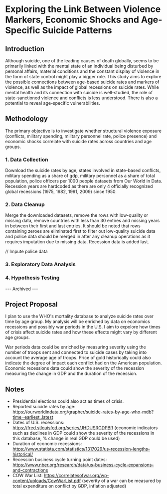 # Exploring the Link Between Violence Markers, Economic Shocks and Age-Specific Suicide Patterns
## Introduction

Although suicide, one of the leading causes of death globally, seems to be primarily linked with the mental state of an individual being disturbed by personal affairs, material conditions and the constant display of violence in the form of state control might play a bigger role. This study aims to explore the possible connections between age-based suicide rates and markers of violence, as well as the impact of global recessions on suicide rates. While mental health and its connection with suicide is well-studied, the role of state-sanctioned violence and conflicts is less understood. There is also a potential to reveal age-specific vulnerabilities.

## Methodology

The primary objective is to investigate whether structural violence exposure (conflicts, military spending, military personnel rate, police presence) and economic shocks correlate with suicide rates across countries and age groups.

### 1. Data Collection
Download the suicide rates by age, states involved in state-based conflicts, military spending as a share of gdp, military personnel as a share of total population, police officers per 1000 people datasets from Our World in Data. Recession years are hardcoded as there are only 4 officially recognized global recessions (1975, 1982, 1991, 2009) since 1950.

### 2. Data Cleanup
Merge the downloaded datasets, remove the rows with low-quality or missing data, remove countries with less than 30 entires and missing years in between their first and last entries. It should be noted that rows containing zeroes are eliminated first to filter out low-quality suicide data and police data should be merged in after any cleanup operations as it requires imputation due to missing data. Recession data is added last.

// Impute police data

### 3. Exploratory Data Analysis

### 4. Hypothesis Testing

--- Archived ---

Project Proposal
----
I plan to use the WHO's mortality database to analyze suicide rates over time by age group. My analysis will be enriched by data on economics recessions and possibly war periods in the U.S. I aim to expolore how times of crisis affect suicide rates and how these effects might vary by different age groups.

War periods data could be enriched by measuring severity using the number of troops sent and connected to suicide cases by taking into account the average age of troops. Price of gold historically could also indicate the degree of impact each conflict had on the American population.  
Economic recessions data could show the severity of the recession measuring the change in GDP and the duration of the recession.

Notes
----
- Presidential elections could also act as times of crisis. 
- Reported suicide rates by age: https://ourworldindata.org/grapher/suicide-rates-by-age-who-mdb?time=earliest..latest
- Dates of U.S. recessions: https://fred.stlouisfed.org/series/JHDUSRGDPBR (economic indicators such as declines in GDP could show the severity of the recessions in this database, % change in real GDP could be used)
- Duration of economic recessions: https://www.statista.com/statistics/1317029/us-recession-lengths-historical/
- Recession business cycle turning point dates: https://www.nber.org/research/data/us-business-cycle-expansions-and-contractions
- COW War List: https://correlatesofwar.org/wp-content/uploads/CowWarList.pdf (severity of a war can be measured by total expenditure on conflict by GDP, inflation adjusted)

